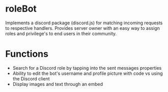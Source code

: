 # roleBot

Implements a discord package (discord.js) for matching incoming requests to respective handlers. Provides server owner with an easy way to assign roles and privilege's to end users in their community.

# Functions

- Search for a Discord role by tapping into the sent messages properties
- Ability to edit the bot's username and profile picture with code vs using the Discord client
- Display images and text through an embed
